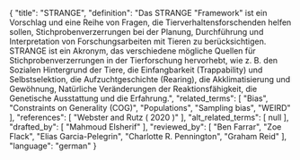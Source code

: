 {
    "title": "STRANGE",
    "definition": "Das STRANGE \"Framework\" ist ein Vorschlag und eine Reihe von Fragen, die Tierverhaltensforschenden helfen sollen, Stichprobenverzerrungen bei der Planung, Durchführung und Interpretation von Forschungsarbeiten mit Tieren zu berücksichtigen. STRANGE ist ein Akronym, das verschiedene mögliche Quellen für Stichprobenverzerrungen in der Tierforschung hervorhebt, wie z. B. den Sozialen Hintergrund der Tiere, die Einfangbarkeit (Trappability) und Selbstselektion, die Aufzuchtgeschichte (Rearing), die Akklimatisierung und Gewöhnung, Natürliche Veränderungen der Reaktionsfähigkeit, die Genetische Ausstattung und die Erfahrung.",
    "related_terms": [
        "Bias",
        "Constraints on Generality (COG)",
        "Populations",
        "Sampling bias",
        "WEIRD"
    ],
    "references": [
        "Webster and Rutz ( 2020 )"
    ],
    "alt_related_terms": [
        null
    ],
    "drafted_by": [
        "Mahmoud Elsherif"
    ],
    "reviewed_by": [
        "Ben Farrar",
        "Zoe Flack",
        "Elias Garcia-Pelegrin",
        "Charlotte R. Pennington",
        "Graham Reid"
    ],
    "language": "german"
}